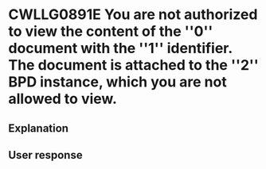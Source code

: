 # CWLLG0891E You are not authorized to view the content of the ''0'' document with the ''1'' identifier. The document is attached to the ''2'' BPD instance, which you are not allowed to view.

## Explanation

## User response
